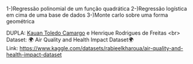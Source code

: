1-)Regressão polinomial de um função quadrática
2-)Regressão logística em cima de uma base de dados
3-)Monte carlo sobre uma forma geométrica 

DUPLA: [Kauan Toledo Camargo]([https://www.linkedin.com/in/henrique-freitas-cd/](https://github.com/Lazy-Machine)) e Henrique Rodrigues de Freitas <br>
Dataset: 🌍 Air Quality and Health Impact Dataset🌍<br>
Link: https://www.kaggle.com/datasets/rabieelkharoua/air-quality-and-health-impact-dataset

